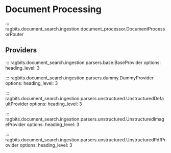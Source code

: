 # Document Processing

::: ragbits.document_search.ingestion.document_processor.DocumentProcessorRouter

## Providers
::: ragbits.document_search.ingestion.parsers.base.BaseProvider
    options:
      heading_level: 3

::: ragbits.document_search.ingestion.parsers.dummy.DummyProvider
    options:
      heading_level: 3

::: ragbits.document_search.ingestion.parsers.unstructured.UnstructuredDefaultProvider
    options:
      heading_level: 3

::: ragbits.document_search.ingestion.parsers.unstructured.UnstructuredImageProvider
    options:
      heading_level: 3

::: ragbits.document_search.ingestion.parsers.unstructured.UnstructuredPdfProvider
    options:
      heading_level: 3